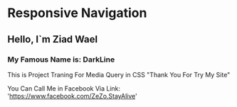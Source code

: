 <h1> Responsive Navigation </h1>
<h2> Hello, I`m Ziad Wael </h2>
<h3> My Famous Name is: DarkLine </h3>

This is Project Traning For Media Query in CSS "Thank You For Try My Site"

You Can Call Me in Facebook Via Link: 'https://www.facebook.com/ZeZo.StayAlive'
